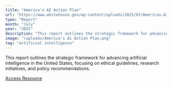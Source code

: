 ```yaml
---
title: "America's AI Action Plan"
url: "https://www.whitehouse.gov/wp-content/uploads/2025/07/Americas-AI-Action-Plan.pdf"
type: "Report"
month: "July"
year: "2025"
description: "This report outlines the strategic framework for advancing artificial intelligence in the United States, focusing on ethical guidelines, research initiatives, and policy recommendations."
image: "/uploads/America's Ai Action Plan.png"
tag: "artificial intelligence"
---
```


This report outlines the strategic framework for advancing artificial intelligence in the United States, focusing on ethical guidelines, research initiatives, and policy recommendations.

[Access Resource](https://www.whitehouse.gov/wp-content/uploads/2025/07/Americas-AI-Action-Plan.pdf)
